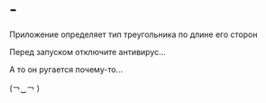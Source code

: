 # -
Приложение определяет тип треугольника по длине его сторон

Перед запуском отключите антивирус...

А то он ругается почему-то...

(￢‿￢ )
